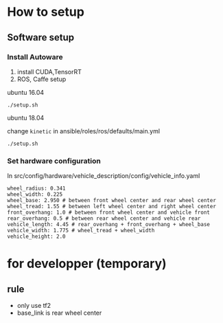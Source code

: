 # How to setup
## Software setup
### Install Autoware
1. install CUDA,TensorRT
2. ROS, Caffe setup

 ubuntu 16.04
```
./setup.sh
```

ubuntu 18.04

change `kinetic` in ansible/roles/ros/defaults/main.yml
```
./setup.sh
```

### Set hardware configuration
In src/config/hardware/vehicle_description/config/vehicle_info.yaml
```
wheel_radius: 0.341
wheel_width: 0.225
wheel_base: 2.950 # between front wheel center and rear wheel center
wheel_tread: 1.55 # between left wheel center and right wheel center
front_overhang: 1.0 # between front wheel center and vehicle front
rear_overhang: 0.5 # between rear wheel center and vehicle rear 
vehicle_length: 4.45 # rear_overhang + front_overhang + wheel_base
vehicle_width: 1.775 # wheel_tread + wheel_width
vehicle_height: 2.0
```


# for developper (temporary)
## rule
- only use tf2
- base_link is rear wheel center